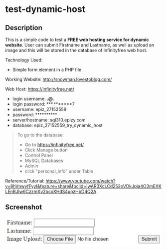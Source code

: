 # test-dynamic-host
## Description

This is a simple code to test a **FREE web hosting service for dynamic website**.
User can submit Firstname and Lastname, as well as upload an image and this will be stored in the database of infinityfree web host.

Technology Used:
- Simple form element in a PHP file

Working Website: http://snowman.lovestoblog.com/

Web Host: https://infinityfree.net/
- login username: *******.*********@*****.***
- login password: ***.*******7
- username: epiz_27152559
- password: **********
- server/hostname: sql310.epizy.com
- database: epiz_27152559_try_dynamic_host

> To go to the database: 
> - Go to https://infinityfree.net/
> - Click Manage button
> - Control Panel 
> - MySQL Databases 
> - Admin 
> - click "personal_info" under Table 

Reference/Tutorial: https://www.youtube.com/watch?v=8hVnwyfFyyI&feature=share&fbclid=IwAR3XcLCd252oVDkJpia4O3mEXKLEnBJIw6CzzmXv2bcoXHdS4upzHbD4Q2A

## Screenshot
![](formimg.PNG)